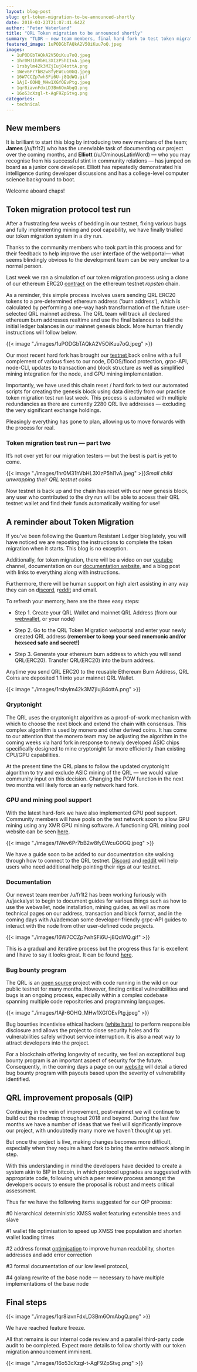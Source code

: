 ```yaml
---
layout: blog-post
slug: qrl-token-migration-to-be-announced-shortly
date: 2018-03-23T21:07:41.642Z
author: "Peter Waterland"
title: "QRL Token migration to be announced shortly"
summary: "TLDR — new team members, final hard fork to test token migration successful, GPU Pool mining implemented, feature freeze achieved, extensive bug bounty program to be announced, QIP process, documentation efforts progressing, parallel internal code review & external audit remain."
featured_image: 1uPODGbTAQkA2V5OiKuu7oQ.jpeg
images:
  - 1uPODGbTAQkA2V5OiKuu7oQ.jpeg
  - 1hr0M31hVbHL3XIzP5hI1vA.jpeg
  - 1rsbylm42k3MZjIuj84ottA.png
  - 1Wev6Pr7bB2w8fyEWcuG0GQ.jpeg
  - 16W7CCZp7whSFi6U-j8QdWQ.gif
  - 1AjI-6OHQ_MHw1XGfOEvPtg.jpeg
  - 1qr8iavnFdxLD3Bm6OmAbgQ.png
  - 16o53cXzgl-t-AgF9ZpStvg.png
categories:
  - technical
---
```


## New members

It is brilliant to start this blog by introducing two new members of the team; **James** (/u/fr1t2) who has the unenviable task of documenting our project over the coming months, and **Elliott** (/u/OminousLatinWord) — who you may recognise from his successful stint in community relations — has jumped on board as a junior core developer. Elliott has repeatedly demonstrated his intelligence during developer discussions and has a college-level computer science background to boot.

Welcome aboard chaps!

## Token migration protocol test run

After a frustrating few weeks of bedding in our testnet, fixing various bugs and fully implementing mining and pool capability, we have finally trialled our token migration system in a dry run.

Thanks to the community members who took part in this process and for their feedback to help improve the user interface of the webportal— what seems blindingly obvious to the development team can be very unclear to a normal person.

Last week we ran a simulation of our token migration process using a clone of our ethereum ERC20 [contract](https://etherscan.io/token/0x697beac28b09e122c4332d163985e8a73121b97f) on the ethereum testnet *ropsten* chain.

As a reminder, this simple process involves users sending QRL ERC20 tokens to a pre-determined ethereum address (‘burn address’), which is calculated by performing a one-way hash transformation of the future user-selected QRL mainnet address. The QRL team will track all declared ethereum burn addresses realtime and use the final balances to build the initial ledger balances in our mainnet genesis block. More human friendly instructions will follow below.

{{< image "./images/1uPODGbTAQkA2V5OiKuu7oQ.jpeg" >}}

Our most recent hard fork has brought our [testnet ](https://explorer.theqrl.org)back online with a full complement of various fixes to our node, DDOS/flood protection, grpc-API, node-CLI, updates to transaction and block structure as well as simplified mining integration for the node, and GPU mining implementation.

Importantly, we have used this chain reset / hard fork to test our automated scripts for creating the genesis block using data directly from our practice token migration test run last week. This process is automated with multiple redundancies as there are currently 2280 QRL live addresses — excluding the very significant exchange holdings.

Pleasingly everything has gone to plan, allowing us to move forwards with the process for real.

### Token migration test run — part two

It’s not over yet for our migration testers — but the best is part is yet to come.

{{< image "./images/1hr0M31hVbHL3XIzP5hI1vA.jpeg" >}}*Small child unwrapping their QRL testnet coins*

Now testnet is back up and the chain has reset with our new genesis block, any user who contributed to the dry run will be able to access their QRL testnet wallet and find their funds automatically waiting for use!

## A reminder about Token Migration

If you’ve been following the Quantum Resistant Ledger blog lately, you will have noticed we are reposting the instructions to complete the token migration when it starts. This blog is no exception.

Additionally, for token migration, there will be a video on our [youtube](https://www.youtube.com/channel/UCZl6N10P9LNpYkrMwWYtK1w) channel, documentation on our [documentation website](https://docs.theqrl.org), and a blog post with links to everything along with instructions.

Furthermore, there will be human support on high alert assisting in any way they can on d[iscord](/discord), r[eddit](https://www.reddit.com/r/qrl) and email.

To refresh your memory, here are the three easy steps:

* Step 1. Create your QRL Wallet and mainnet QRL Address (from our [webwallet](https://wallet.theqrl.org), or your node)

* Step 2. Go to the QRL Token Migration webportal and enter your newly created QRL address (**remember to keep your seed mnemonic and/or hexseed safe and secret!)**

* Step 3. Generate your ethereum burn address to which you will send QRL(ERC20). Transfer QRL(ERC20) into the burn address.

Anytime you send QRL ERC20 to the reusable Ethereum Burn Address, QRL Coins are deposited 1:1 into your mainnet QRL Wallet.

{{< image "./images/1rsbylm42k3MZjIuj84ottA.png" >}}

### Qryptonight

The QRL uses the cryptonight algorithm as a proof-of-work mechanism with which to choose the next block and extend the chain with consensus. This complex algorithm is used by monero and other derived coins. It has come to our attention that the monero team may be adjusting the algorithm in the coming weeks via hard fork in response to newly developed ASIC chips specifically designed to mine cryptonight far more efficiently than existing CPU/GPU capabilities.

At the present time the QRL plans to follow the updated cryptonight algorithm to try and exclude ASIC mining of the QRL — we would value community input on this decision. Changing the POW function in the next two months will likely force an early network hard fork.

### GPU and mining pool support

With the latest hard-fork we have also implemented GPU pool support. Community members will have pools on the test network soon to allow GPU mining using any XMR GPU mining software. A functioning QRL mining pool website can be seen [here](http://mineqrl.com).

{{< image "./images/1Wev6Pr7bB2w8fyEWcuG0GQ.jpeg" >}}

We have a guide soon to be added to our documentation site walking through how to connect to the QRL testnet. [Discord](/discord) and [reddit](http://reddit.com/r/qrl) will help users who need additional help pointing their rigs at our testnet.

### **Documentation**

Our newest team member /u/fr1t2 has been working furiously with /u/jackalyst to begin to document guides for various things such as how to use the webwallet, node installation, mining guides, as well as more technical pages on our address, transaction and block format, and in the coming days with /u/ademcan some developer-friendly grpc-API guides to interact with the node from other user-defined code projects.

{{< image "./images/16W7CCZp7whSFi6U-j8QdWQ.gif" >}}

This is a gradual and iterative process but the progress thus far is excellent and I have to say it looks great. It can be found [here](https://docs.theqrl.org).

### Bug bounty program

The QRL is an [open source](https://github.com/theQRL) project with code running in the wild on our public testnet for many months. However, finding critical vulnerabilities and bugs is an ongoing process, especially within a complex codebase spanning multiple code repositories and programming languages.

{{< image "./images/1AjI-6OHQ_MHw1XGfOEvPtg.jpeg" >}}

Bug bounties incentivise ethical hackers ([white hats](https://en.wikipedia.org/wiki/White_hat_(computer_security))) to perform responsible disclosure and allows the project to close security holes and fix vulnerabilities safely without service interruption. It is also a neat way to attract developers into the project.

For a blockchain offering longevity of security, we feel an exceptional bug bounty program is an important aspect of security for the future. Consequently, in the coming days a page on our [website](https://theqrl.org) will detail a tiered bug bounty program with payouts based upon the severity of vulnerability identified.

## QRL improvement proposals (QIP)

Continuing in the vein of improvement, post-mainnet we will continue to build out the roadmap throughout 2018 and beyond. During the last few months we have a number of ideas that we feel will significantly improve our project, with undoubtedly many more we haven’t thought up yet.

But once the project is live, making changes becomes more difficult, especially when they require a hard fork to bring the entire network along in step.

With this understanding in mind the developers have decided to create a system akin to BIP in bitcoin, in which protocol upgrades are suggested with appropriate code, following which a peer review process amongst the developers occurs to ensure the proposal is robust and meets critical assessment.

Thus far we have the following items suggested for our QIP process:

#0 hierarchical deterministic XMSS wallet featuring extensible trees and slave

#1 wallet file optimisation to speed up XMSS tree population and shorten wallet loading times

#2 address format [optimisation](https://github.com/theQRL/QRL/issues/1094) to improve human readability, shorten addresses and add error correction

#3 formal documentation of our low level protocol,

#4 golang rewrite of the base node — necessary to have multiple implementations of the base node

## Final steps

{{< image "./images/1qr8iavnFdxLD3Bm6OmAbgQ.png" >}}

We have reached feature freeze.

All that remains is our internal code review and a parallel third-party code audit to be completed. Expect more details to follow shortly with our token migration announcement imminent.

{{< image "./images/16o53cXzgl-t-AgF9ZpStvg.png" >}}